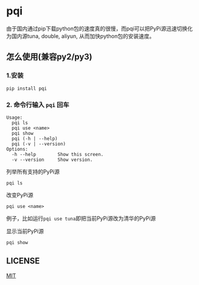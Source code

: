 # pqi

由于国内通过pip下载python包的速度真的很慢，而pqi可以把PyPi源迅速切换化为国内源tuna, double, aliyun, 从而加快python包的安装速度。

## 怎么使用(兼容py2/py3)
### 1.安装
```
pip install pqi
```


### 2. 命令行输入 `pqi` 回车
```
Usage:
  pqi ls
  pqi use <name>
  pqi show
  pqi (-h | --help)
  pqi (-v | --version)
Options:
  -h --help        Show this screen.
  -v --version     Show version.
```
列举所有支持的PyPi源
```
pqi ls
```

改变PyPi源
```
pqi use <name>
```
例子，比如运行`pqi use tuna`即把当前PyPi源改为清华的PyPi源

显示当前PyPi源

```
pqi show
```

## LICENSE
[MIT](https://github.com/Fenghuapiao/PyQuickInstall/blob/master/LICENSE)
